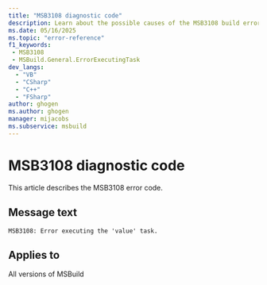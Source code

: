 ```yaml
---
title: "MSB3108 diagnostic code"
description: Learn about the possible causes of the MSB3108 build error, and get troubleshooting tips.
ms.date: 05/16/2025
ms.topic: "error-reference"
f1_keywords:
 - MSB3108
 - MSBuild.General.ErrorExecutingTask
dev_langs:
  - "VB"
  - "CSharp"
  - "C++"
  - "FSharp"
author: ghogen
ms.author: ghogen
manager: mijacobs
ms.subservice: msbuild
---
```


# MSB3108 diagnostic code

<!-- :::ErrorDefinitionDescription::: -->
<!-- :::editable-content name="introDescription"::: -->
This article describes the MSB3108 error code.
<!-- :::editable-content-end::: -->

## Message text

<!-- :::editable-content name="messageText"::: -->
`MSB3108: Error executing the 'value' task.`
<!-- :::editable-content-end::: -->
<!-- MSB3108: Error executing the {0} task. {1} -->

<!-- :::editable-content name="postOutputDescription"::: -->
<!--
{StrBegin="MSB3108: "}
-->
<!-- :::editable-content-end::: -->
<!-- :::ErrorDefinitionDescription-end::: -->

## Applies to

All versions of MSBuild
